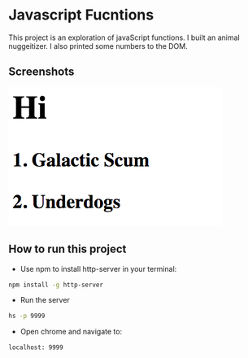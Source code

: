 # Javascript Fucntions

This project is an exploration of javaScript functions. I built an animal nuggeitizer. I also printed some numbers to the DOM. 

## Screenshots 
![main screenshot](./screenshots/js-functions-main.png)

## How to run this project
* Use npm to install http-server in your terminal: 
```sh
npm install -g http-server 
```
* Run the server 
```sh 
hs -p 9999
```
* Open chrome and navigate to: 
```
localhost: 9999
```

